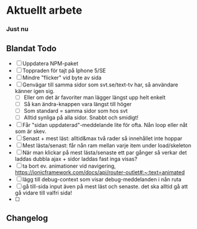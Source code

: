 # Aktuellt arbete

### Just nu

## Blandat Todo

- [ ] Uppdatera NPM-paket
- [ ] Toppraden för tajt på Iphone 5/SE
- [ ] Mindre "flicker" vid byte av sida
- [ ] Genvägar till samma sidor som svt.se/text-tv har, så användare känner igen sig.
  - [ ] Eller om det är favoriter man lägger längst upp helt enkelt
  - [ ] Så kan ändra-knappen vara längst till höger
  - [ ] Som standard = samma sidor som hos svt
  - [ ] Alltid synliga på alla sidor. Snabbt och smidigt!
- [ ] Får "sidan uppdaterad"-meddelande lite för ofta. Nån loop eller nåt som är skev.
- [ ] Senast + mest läst: alltid&max två rader så innehållet inte hoppar
- [ ] Mest lästa/senast: får nån ram mellan varje item under load/skeleton
- [ ] När man klickar på mest lästa/senaste ett par gånger så verkar det laddas dubbla ajax + sidor laddas fast inga visas?
- [ ] ta bort ev. animationer vid navigering, https://ionicframework.com/docs/api/router-outlet#:~:text=animated
- [ ] lägg till debug-context som visar debug-meddelanden i nån ruta
- [ ] gå till-sida input även på mest läst och senaste. det ska alltid gå att gå vidare till valfri sida!
- [ ]

## Changelog
